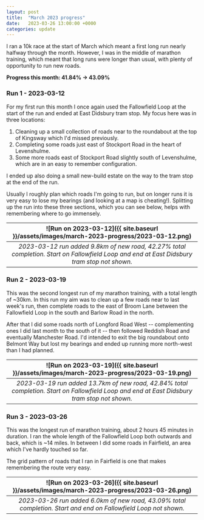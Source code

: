 ```yaml
---
layout: post
title:  "March 2023 progress"
date:   2023-03-26 13:00:00 +0000
categories: update
---
```


I ran a 10k race at the start of March which meant a first long run nearly halfway through the month. However, I was in the middle of marathon training, which meant that long runs were longer than usual, with plenty of opportunity to run new roads.

**Progress this month: 41.84% -> 43.09%**

### Run 1 - 2023-03-12

For my first run this month I once again used the Fallowfield Loop at the start of the run and ended at East Didsbury tram stop. My focus here was in three locations:

1. Cleaning up a small collection of roads near to the roundabout at the top of Kingsway which I'd missed previously.
2. Completing some roads just east of Stockport Road in the heart of Levenshulme.
3. Some more roads east of Stockport Road slightly south of Levenshulme, which are in an easy to remember configuration.

I ended up also doing a small new-build estate on the way to the tram stop at the end of the run.

Usually I roughly plan which roads I'm going to run, but on longer runs it is very easy to lose my bearings (and looking at a map is cheating!). Splitting up the run into these three sections, which you can see below, helps with remembering where to go immensely.

| ![Run on 2023-03-12]({{ site.baseurl }}/assets/images/march-2023-progress/2023-03-12.png) |
|:--:|
| *2023-03-12 run added 9.8km of new road, 42.27% total completion. Start on Fallowfield Loop and end at East Didsbury tram stop not shown.* |

### Run 2 - 2023-03-19

This was the second longest run of my marathon training, with a total length of ~30km. In this run my aim was to clean up a few roads near to last week's run, then complete roads to the east of Broom Lane between the Fallowfield Loop in the south and Barlow Road in the north.

After that I did some roads north of Longford Road West -- complementing ones I did last month to the south of it -- then followed Reddish Road and eventually Manchester Road. I'd intended to exit the big roundabout onto Belmont Way but lost my bearings and ended up running more north-west than I had planned.

| ![Run on 2023-03-19]({{ site.baseurl }}/assets/images/march-2023-progress/2023-03-19.png) |
|:--:|
| *2023-03-19 run added 13.7km of new road, 42.84% total completion. Start on Fallowfield Loop and end at East Didsbury tram stop not shown.* |

### Run 3 - 2023-03-26

This was the longest run of marathon training, about 2 hours 45 minutes in duration. I ran the whole length of the Fallowfield Loop both outwards and back, which is ~14 miles. In between I did some roads in Fairfield, an area which I've hardly touched so far.

The grid pattern of roads that I ran in Fairfield is one that makes remembering the route very easy.

| ![Run on 2023-03-26]({{ site.baseurl }}/assets/images/march-2023-progress/2023-03-26.png) |
|:--:|
| *2023-03-26 run added 6.0km of new road, 43.09% total completion. Start and end on Fallowfield Loop not shown.* |
